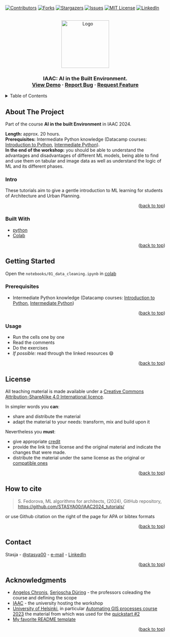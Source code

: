 <!-- Improved compatibility of back to top link: See: https://github.com/STASYA00/iaacCodeAndDeploy/pull/73 -->
<a name="readme-top"></a>

[![Contributors][contributors-shield]][contributors-url]
[![Forks][forks-shield]][forks-url]
[![Stargazers][stars-shield]][stars-url]
[![Issues][issues-shield]][issues-url]
[![MIT License][license-shield]][license-url]
[![LinkedIn][linkedin-shield]][linkedin-url]



<!-- PROJECT LOGO -->
<br />
<div align="center">
  <a href="https://github.com/STASYA00/iaacCodeAndDeploy">
    <img src=".assets/logo.svg" alt="Logo" width="150">
    
  </a>

  <h3 align="center" IAAC: Code Architecture Basics & Model Deployment </h3>

  <p align="center">
    IAAC: AI in the Built Environment.
    <br />
    <a href="https://colab.research.google.com/github/STASYA00/iaacCodeAndDeploy/blob/main/src/notebooks/ModelDeployment.ipynb">View Demo</a>
    ·
    <a href="https://github.com/STASYA00/iaacCodeAndDeploy/issues">Report Bug</a>
    ·
    <a href="https://github.com/STASYA00/iaacCodeAndDeploy/issues">Request Feature</a>
  </p>
</div>



<!-- TABLE OF CONTENTS -->
<details>
  <summary>Table of Contents</summary>
  <ol>
    <li>
      <a href="#about-the-project">About The Project</a>
      <ul>
      <li><a href="#intro">Intro</a></li>
        <li><a href="#built-with">Built With</a></li>
      </ul>
    </li>
    <li>
      <a href="#getting-started">Getting Started</a>
      <ul>
        <li><a href="#prerequisites">Prerequisites</a></li>
        <li><a href="#usage">Usage</a></li>
      </ul>
    </li>
    <li><a href="#license">License</a></li>
    <li><a href="#contact">Contact</a></li>
    <li><a href="#acknowledgments">Acknowledgments</a></li>
  </ol>
</details>



<!-- ABOUT THE PROJECT -->
## About The Project

Part of the course **AI in the built Environment** in IAAC 2024.

**Length:** approx. 20 hours.\
**Prerequisites:** Intermediate Python knowledge (Datacamp courses: [Introduction to Python](https://app.datacamp.com/learn/courses/intro-to-python-for-data-science), [Intermediate Python](https://app.datacamp.com/learn/courses/intermediate-python)).\
**In the end of the workshop:** you should be able to understand the advantages and disadvantages of different ML models, being able to find and use them on tabular and image data as well as understand the logic of ML and its different phases.

### Intro

These tutorials aim to give a gentle introduction to ML learning for students of Architecture and Urban Planning.

<p align="right">(<a href="#readme-top">back to top</a>)</p>



### Built With


* [python](https://www.python.org/)
* [Colab](https://colab.research.google.com/)

<p align="right">(<a href="#readme-top">back to top</a>)</p>



<!-- GETTING STARTED -->
## Getting Started

Open the ```notebooks/01_data_cleaning.ipynb``` in [colab](https://colab.research.google.com/github/STASYA00/iaaC2024_tutorials/blob/main/src/notebooks/01_data_cleaning.ipynb)

### Prerequisites
* Intermediate Python knowledge (Datacamp courses: [Introduction to Python](https://app.datacamp.com/learn/courses/intro-to-python-for-data-science), [Intermediate Python](https://app.datacamp.com/learn/courses/intermediate-python))
<p align="right">(<a href="#readme-top">back to top</a>)</p>
<!-- USAGE EXAMPLES -->

### Usage

* Run the cells one by one
* Read the comments
* Do the exercises
* *If possible:* read through the linked resources :smile:

<p align="right">(<a href="#readme-top">back to top</a>)</p>

<!-- LICENSE -->
## License

All teaching material is made available under a [Creative Commons Attribution-ShareAlike 4.0 International licence](https://creativecommons.org/licenses/by-sa/4.0/legalcode).

In simpler words you __can__:

* share and distribute the material
* adapt the material to your needs: transform, mix and build upon it

Nevertheless you __must__:

* give appropriate [credit](#credit)
* provide the link to the license and the original material and indicate the changes that were made.
* distribute the material under the same license as the original or [compatible ones](https://creativecommons.org/share-your-work/licensing-considerations/compatible-licenses/)

<p align="right">(<a href="#readme-top">back to top</a>)</p>


## How to cite

> S. Fedorova, ML algorithms for architects, (2024), GitHub repository, https://github.com/STASYA00/IAAC2024_tutorials/

or use Github citation on the right of the page for APA or bibtex formats

<p align="right">(<a href="#readme-top">back to top</a>)</p>


## Contact

Stasja - [@stasya00](https://stasyafedorova.wixsite.com/designautomation) - [e-mail](mailto:0.0stasya@gmail.com) - [LinkedIn][linkedin-url]

<p align="right">(<a href="#readme-top">back to top</a>)</p>



<!-- ACKNOWLEDGMENTS -->
## Acknowledgments

* [Angelos Chronis](https://iaac.net/dt-team/angelos-chronis), [Serjoscha Düring](https://iaac.net/dt-team/serjoscha-duering/) - the professors coleading the course and defining the scope
* [IAAC](https://iaac.net/) - the university hosting the workshop
* [University of Helsinki](https://www.helsinki.fi/sv), in particular [Automating GIS processes course 2023](https://autogis-site.readthedocs.io/en/latest/course-info/general-information.html) the material from which was used for the [quickstart #2](./quickstarts/02_osm_data.ipynb)
* [My favorite README template](https://github.com/othneildrew/Best-README-Template)

<p align="right">(<a href="#readme-top">back to top</a>)</p>



<!-- MARKDOWN LINKS & IMAGES -->
<!-- https://www.markdownguide.org/basic-syntax/#reference-style-links -->
[contributors-shield]: https://img.shields.io/github/contributors/STASYA00/iaacCodeAndDeploy.svg?style=for-the-badge
[contributors-url]: https://github.com/STASYA00/iaacCodeAndDeploy/graphs/contributors
[forks-shield]: https://img.shields.io/github/forks/STASYA00/iaacCodeAndDeploy.svg?style=for-the-badge
[forks-url]: https://github.com/STASYA00/iaacCodeAndDeploy/network/members
[stars-shield]: https://img.shields.io/github/stars/STASYA00/iaacCodeAndDeploy.svg?style=for-the-badge
[stars-url]: https://github.com/STASYA00/iaacCodeAndDeploy/stargazers
[issues-shield]: https://img.shields.io/github/issues/STASYA00/iaacCodeAndDeploy.svg?style=for-the-badge
[issues-url]: https://github.com/STASYA00/iaacCodeAndDeploy/issues
[license-shield]: https://img.shields.io/github/license/STASYA00/iaacCodeAndDeploy.svg?style=for-the-badge
[license-url]: https://github.com/STASYA00/iaacCodeAndDeploy/blob/master/LICENSE.txt
[linkedin-shield]: https://img.shields.io/badge/-LinkedIn-black.svg?style=for-the-badge&logo=linkedin&colorB=555
[linkedin-url]: https://linkedin.com/in/stanislava-fedorova
[product-screenshot]: assets/screenshot.png




